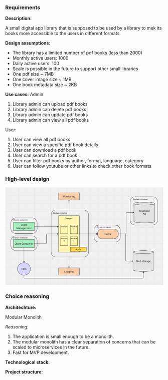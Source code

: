 ### Requirements

**Description:**

A small digital app library that is supposed to be used by a library to mek its books more accessible to the users in different formats.

**Design assumptions:**

- The library has a limited number of pdf books (less than 2000)
- Monthly active users: 1000
- Daily active users: 100
- Scale is possible in the future to support other small libraries
- One pdf size ~ 7MB
- One cover image size ~ 1MB
- One book metadata size ~ 2KB

**Use cases:**
Admin:

1. Library admin can upload pdf books
2. Library admin can delete pdf books
3. Library admin can update pdf books
4. Library admin can view all pdf books

User:

1. User can view all pdf books
2. User can view a specific pdf book details
3. User can download a pdf book
4. User can search for a pdf book
5. User can filter pdf books by author, format, language, category
6. User can follow youtube or other links to check other book formats

### High-level design

![alt text](./img/high-level-design.png)

### Choice reasoning

**Architechture:**

Modular Monolith

_Reasoning:_

1. The application is small enough to be a monolith.
2. The modular monolith has a clear separation of concerns that can be scaled to microservices in the future.
3. Fast for MVP development.

**Technological stack:**

**Project structure:**
